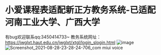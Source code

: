 # 小爱课程表适配新正方教务系统-已适配河南工业大学、广西大学
有bug欢迎联系qq:3450414733~
教务系统网址：https://jwglxt.haut.edu.cn/jwglxt/xtgl/login_slogin.html
![image](https://user-images.githubusercontent.com/43498495/131222923-920fb703-3cbc-4df1-8d85-7d757ea61988.png)
![Screenshot_2021-08-28-23-28-24-706_com miui voice](https://user-images.githubusercontent.com/43498495/131222948-66abf6de-4456-41e2-88cf-cfc888aaf538.jpg)

